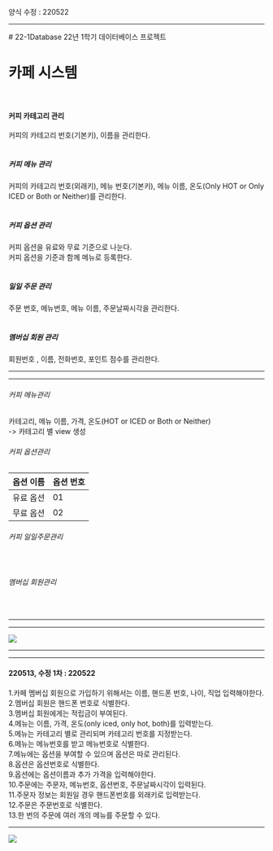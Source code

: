 양식 수정 : 220522
<hr>
# 22-1Database
22년 1학기 데이터베이스 프로젝트

<h1>카페 시스템</h1>
<br>
<h4>커피 카테고리 관리</h4>
커피의 카테고리 번호(기본키), 이름을 관리한다.<br>
<br>
<h5>커피 메뉴 관리</h5>
커피의 카테고리 번호(외래키), 메뉴 번호(기본키), 메뉴 이름, 온도(Only HOT or Only ICED or Both or Neither)를 관리한다.<br>
<br>
<h5>커피 옵션 관리</h5>
커피 옵션을 유료와 무료 기준으로 나눈다.<br>
커피 옵션을 기준과 함께 메뉴로 등록한다. <br>
<br>
<h5>일일 주문 관리</h5>
주문 번호, 메뉴번호, 메뉴 이름, 주문날짜시각을 관리한다.<br>
<br>
<h5>멤버십 회원 관리</h5>
회원번호 , 이름, 전화번호, 포인트 점수를 관리한다.<br>
<hr>
<hr>
<h6>커피 메뉴관리</h6>
<h7>카테고리, 메뉴 이름, 가격, 온도(HOT or ICED or Both or Neither)</h7>
<br>-> 카테고리 별 view 생성
<br>
<h6>커피 옵션관리</h6>
<table>
  <thead>
    <th>옵션 이름</th>
    <th>옵션 번호</th>
  </thead>
  <tbody>
    <tr>
      <td>유료 옵션</td>
      <td>01</td>
    </tr>
    <tr>
      <td>무료 옵션</td>
      <td>02</td>
    </tr>
  </tbody>
</table>
<h6>커피 일일주문관리</h6>
<br><h6>멤버십 회원관리</h6>
<br>
<hr>
<hr>
<img src="https://user-images.githubusercontent.com/69462861/161521731-15e61450-b19a-4882-b201-e6cbbb56dec7.png"></img>
<hr>
<hr>
<h4>220513, 수정 1차 : 220522</h4>
1.카페 멤버십 회원으로 가입하기 위해서는 이름, 핸드폰 번호, 나이, 직업 입력해야한다.<br>
2.멤버십 회원은 핸드폰 번호로 식별한다.<br>
3.멤버십 회원에게는 적립금이 부여된다.<br>
4.메뉴는 이름, 가격, 온도(only iced, only hot, both)를 입력받는다.<br>
5.메뉴는 카테고리 별로 관리되며 카테고리 번호를 지정받는다.<br>
6.메뉴는 메뉴번호를 받고 메뉴번호로 식별한다.<br>
7.메뉴에는 옵션을 부여할 수 있으며 옵션은 따로 관리된다.<br>
8.옵션은 옵션번호로 식별한다.<br>
9.옵션에는 옵션이름과 추가 가격을 입력해야한다.<br>
10.주문에는 주문자, 메뉴번호, 옵션번호, 주문날짜시각이 입력된다.<br>
11.주문자 정보는 회원일 경우 핸드폰번호를 외래키로 입력받는다.<br>
12.주문은 주문번호로 식별한다.<br>
13.한 번의 주문에 여러 개의 메뉴를 주문할 수 있다.<br>
<hr>
<img src="https://viewer.diagrams.net/?tags=%7B%7D&highlight=0000ff&edit=_blank&layers=1&nav=1&title=cafe.drawio#Uhttps%3A%2F%2Fraw.githubusercontent.com%2Fjdohun%2F22-1Database%2Fmain%2Fcafe.drawio"></img>

